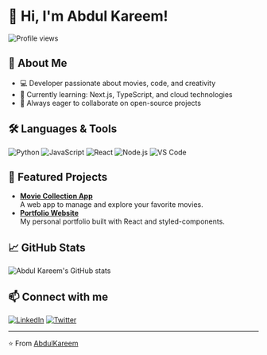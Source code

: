 # 👋 Hi, I'm Abdul Kareem!

![Profile views](https://komarev.com/ghpvc/?username=AbdulKareem&color=blue)

## 🚀 About Me
- 💻 Developer passionate about movies, code, and creativity
- 🌱 Currently learning: Next.js, TypeScript, and cloud technologies
- 🎯 Always eager to collaborate on open-source projects

## 🛠️ Languages & Tools
![Python](https://img.shields.io/badge/-Python-3776AB?style=flat&logo=python&logoColor=white)
![JavaScript](https://img.shields.io/badge/-JavaScript-F7DF1E?style=flat&logo=javascript&logoColor=black)
![React](https://img.shields.io/badge/-React-61DAFB?style=flat&logo=react&logoColor=black)
![Node.js](https://img.shields.io/badge/-Node.js-339933?style=flat&logo=node.js&logoColor=white)
![VS Code](https://img.shields.io/badge/-VS%20Code-007ACC?style=flat&logo=visual-studio-code&logoColor=white)

## 📌 Featured Projects
- [**Movie Collection App**](https://github.com/AbdulKareem/movie-collection)  
  A web app to manage and explore your favorite movies.
- [**Portfolio Website**](https://github.com/AbdulKareem/portfolio)  
  My personal portfolio built with React and styled-components.

## 📈 GitHub Stats
![Abdul Kareem's GitHub stats](https://github-readme-stats.vercel.app/api?username=AbdulKareem&show_icons=true&theme=radical)

## 📫 Connect with me
[![LinkedIn](https://img.shields.io/badge/-LinkedIn-blue?style=flat&logo=linkedin)](https://linkedin.com/in/YOUR_LINKEDIN)
[![Twitter](https://img.shields.io/badge/-Twitter-1DA1F2?style=flat&logo=twitter&logoColor=white)](https://twitter.com/YOUR_TWITTER)

---

⭐️ From [AbdulKareem](https://github.com/AbdulKareem)
